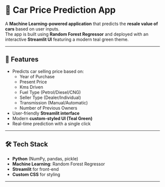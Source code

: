 # 🚗 Car Price Prediction App

A **Machine Learning-powered application** that predicts the **resale value of cars** based on user inputs.  
The app is built using **Random Forest Regressor** and deployed with an interactive **Streamlit UI** featuring a modern teal green theme.  

---

## 📌 Features
- Predicts car selling price based on:
  - Year of Purchase  
  - Present Price  
  - Kms Driven  
  - Fuel Type (Petrol/Diesel/CNG)  
  - Seller Type (Dealer/Individual)  
  - Transmission (Manual/Automatic)  
  - Number of Previous Owners  
- User-friendly **Streamlit interface**  
- Modern **custom-styled UI (Teal Green)**  
- Real-time prediction with a single click  

---

## 🛠️ Tech Stack
- **Python** (NumPy, pandas, pickle)  
- **Machine Learning**: Random Forest Regressor  
- **Streamlit** for front-end  
- **Custom CSS** for styling  

---

